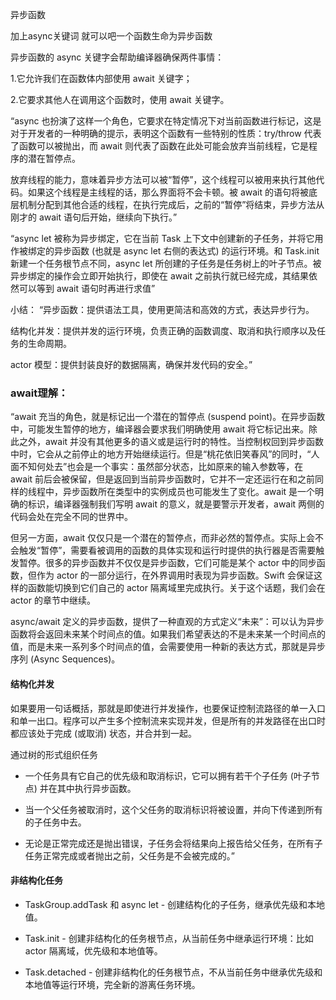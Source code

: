  异步函数
 
 加上async关键词 就可以吧一个函数生命为异步函数
 
 异步函数的 async 关键字会帮助编译器确保两件事情：

 1.它允许我们在函数体内部使用 await 关键字；

 2.它要求其他人在调用这个函数时，使用 await 关键字。


 “async 也扮演了这样一个角色，它要求在特定情况下对当前函数进行标记，这是对于开发者的一种明确的提示，表明这个函数有一些特别的性质：try/throw 代表了函数可以被抛出，而 await 则代表了函数在此处可能会放弃当前线程，它是程序的潜在暂停点。

 放弃线程的能力，意味着异步方法可以被“暂停”，这个线程可以被用来执行其他代码。如果这个线程是主线程的话，那么界面将不会卡顿。被 await 的语句将被底层机制分配到其他合适的线程，在执行完成后，之前的“暂停”将结束，异步方法从刚才的 await 语句后开始，继续向下执行。”


 
 
 “async let 被称为异步绑定，它在当前 Task 上下文中创建新的子任务，并将它用作被绑定的异步函数 (也就是 async let 右侧的表达式) 的运行环境。和 Task.init 新建一个任务根节点不同，async let 所创建的子任务是任务树上的叶子节点。被异步绑定的操作会立即开始执行，即使在 await 之前执行就已经完成，其结果依然可以等到 await 语句时再进行求值”
 
 小结：
 “异步函数：提供语法工具，使用更简洁和高效的方式，表达异步行为。

 结构化并发：提供并发的运行环境，负责正确的函数调度、取消和执行顺序以及任务的生命周期。

 actor 模型：提供封装良好的数据隔离，确保并发代码的安全。”
 
 
 
### await理解：
 
 “await 充当的角色，就是标记出一个潜在的暂停点 (suspend point)。在异步函数中，可能发生暂停的地方，编译器会要求我们明确使用 await 将它标记出来。除此之外，await 并没有其他更多的语义或是运行时的特性。当控制权回到异步函数中时，它会从之前停止的地方开始继续运行。但是“桃花依旧笑春风”的同时，“人面不知何处去”也会是一个事实：虽然部分状态，比如原来的输入参数等，在 await 前后会被保留，但是返回到当前异步函数时，它并不一定还运行在和之前同样的线程中，异步函数所在类型中的实例成员也可能发生了变化。await 是一个明确的标识，编译器强制我们写明 await 的意义，就是要警示开发者，await 两侧的代码会处在完全不同的世界中。

但另一方面，await 仅仅只是一个潜在的暂停点，而非必然的暂停点。实际上会不会触发“暂停”，需要看被调用的函数的具体实现和运行时提供的执行器是否需要触发暂停。很多的异步函数并不仅仅是异步函数，它们可能是某个 actor 中的同步函数，但作为 actor 的一部分运行，在外界调用时表现为异步函数。Swift 会保证这样的函数能切换到它们自己的 actor 隔离域里完成执行。关于这个话题，我们会在 actor 的章节中继续。


async/await 定义的异步函数，提供了一种直观的方式定义“未来”：可以认为异步函数将会返回未来某个时间点的值。如果我们希望表达的不是未来某一个时间点的值，而是未来一系列多个时间点的值，会需要使用一种新的表达方式，那就是异步序列 (Async Sequences)。


#### 结构化并发
如果要用一句话概括，那就是即使进行并发操作，也要保证控制流路径的单一入口和单一出口。程序可以产生多个控制流来实现并发，但是所有的并发路径在出口时都应该处于完成 (或取消) 状态，并合并到一起。

通过树的形式组织任务

- 一个任务具有它自己的优先级和取消标识，它可以拥有若干个子任务 (叶子节点) 并在其中执行异步函数。

- 当一个父任务被取消时，这个父任务的取消标识将被设置，并向下传递到所有的子任务中去。

- 无论是正常完成还是抛出错误，子任务会将结果向上报告给父任务，在所有子任务正常完成或者抛出之前，父任务是不会被完成的。”

#### 非结构化任务

- TaskGroup.addTask 和 async let - 创建结构化的子任务，继承优先级和本地值。

- Task.init - 创建非结构化的任务根节点，从当前任务中继承运行环境：比如 actor 隔离域，优先级和本地值等。

- Task.detached - 创建非结构化的任务根节点，不从当前任务中继承优先级和本地值等运行环境，完全新的游离任务环境。


